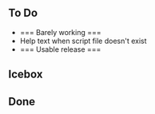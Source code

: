 ## To Do

- === Barely working ===
- Help text when script file doesn't exist
- === Usable release ===

## Icebox


## Done

